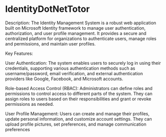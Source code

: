 # IdentityDotNetTotor
Description:
The Identity Management System is a robust web application built on Microsoft Identity framework to manage user authentication, authorization, and user profile management. It provides a secure and centralized platform for organizations to authenticate users, manage roles and permissions, and maintain user profiles.

Key Features:

User Authentication: The system enables users to securely log in using their credentials, supporting various authentication methods such as username/password, email verification, and external authentication providers like Google, Facebook, and Microsoft accounts.

Role-based Access Control (RBAC): Administrators can define roles and permissions to control access to different parts of the system. They can assign roles to users based on their responsibilities and grant or revoke permissions as needed.

User Profile Management: Users can create and manage their profiles, update personal information, and customize account settings. They can upload profile pictures, set preferences, and manage communication preferences
